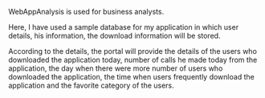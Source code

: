 WebAppAnalysis is used for business analysts. 

Here, I have used a sample database for my application in which user details, his information, the download information will be stored.

According to the details, the portal will provide the details of the users who downloaded the application today, number of calls he made today from the application, the day when there were more number of users who downloaded the application, the time when users frequently download the application and the favorite category of the users. 

